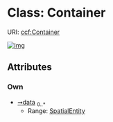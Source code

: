 
# Class: Container




URI: [ccf:Container](http://purl.org/ccf/Container)


[![img](https://yuml.me/diagram/nofunky;dir:TB/class/[SpatialEntity],[SpatialEntity]<data%200..*-++[Container])](https://yuml.me/diagram/nofunky;dir:TB/class/[SpatialEntity],[SpatialEntity]<data%200..*-++[Container])

## Attributes


### Own

 * [➞data](container__data.md)  <sub>0..\*</sub>
     * Range: [SpatialEntity](SpatialEntity.md)
